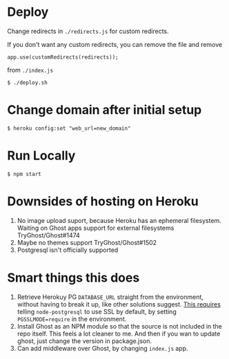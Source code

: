 # Deploy
Change redirects in `./redirects.js` for custom redirects.

If you don't want any custom redirects, you can remove the file and
remove
```
app.use(customRedirects(redirects));
```
from `./index.js`

```
$ ./deploy.sh
```

# Change domain after initial setup
```
$ heroku config:set "web_url=new_domain"
```

# Run Locally
```
$ npm start
```
# Downsides of hosting on Heroku
1. No image upload suport, because Heroku has an ephemeral filesystem.
   Waiting on Ghost apps support for external filesystems TryGhost/Ghost#1474
2. Maybe no themes support TryGhost/Ghost#1502
3. Postgresql isn't officially supported


# Smart things this does
1. Retrieve Herokuy PG `DATABASE_URL` straight from the environment, without
   having to break it up, like other solutions suggest. [This requires](https://github.com/brianc/node-postgres/issues/575)
   telling `node-postgresql` to use SSL by default, by setting
   `PGSSLMODE=require` in the environment.
2. Install Ghost as an NPM module so that the source is not included in the
   repo itself. This feels a lot cleaner to me. And then if you wan to update
   ghost, just change the version in package.json.
3. Can add  middleware over Ghost, by changing `index.js` app.
